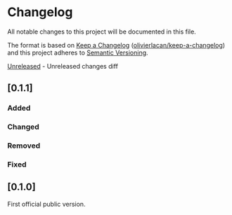 # Changelog

All notable changes to this project will be documented in this file.

The format is based on [Keep a Changelog](http://keepachangelog.com/en/1.0.0/) ([olivierlacan/keep-a-changelog](https://github.com/olivierlacan/keep-a-changelog))
and this project adheres to [Semantic Versioning](http://semver.org/spec/v2.0.0.html).

[Unreleased](https://github.com/blockcollider/bcnode/compare/v0.1.0...HEAD) - Unreleased changes diff

## [0.1.1]

### Added

### Changed

### Removed

### Fixed

## [0.1.0]

First official public version.
